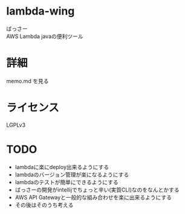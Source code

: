 # lambda-wing
ばっさー  
AWS Lambda javaの便利ツール  


# 詳細
memo.md を見る

# ライセンス
LGPLv3

# TODO
- lambdaに楽にdeploy出来るようにする
- lambdaのバージョン管理が楽になるようにする
- lambdaのテストが簡単にできるようにする
- ばっさーの開発がintellijでちょっと辛い(実質CLI)なのをなんとかする
- AWS API Gatewayと一般的な組み合わせを楽に出来るようにする
- その後はそのうち考える
 
